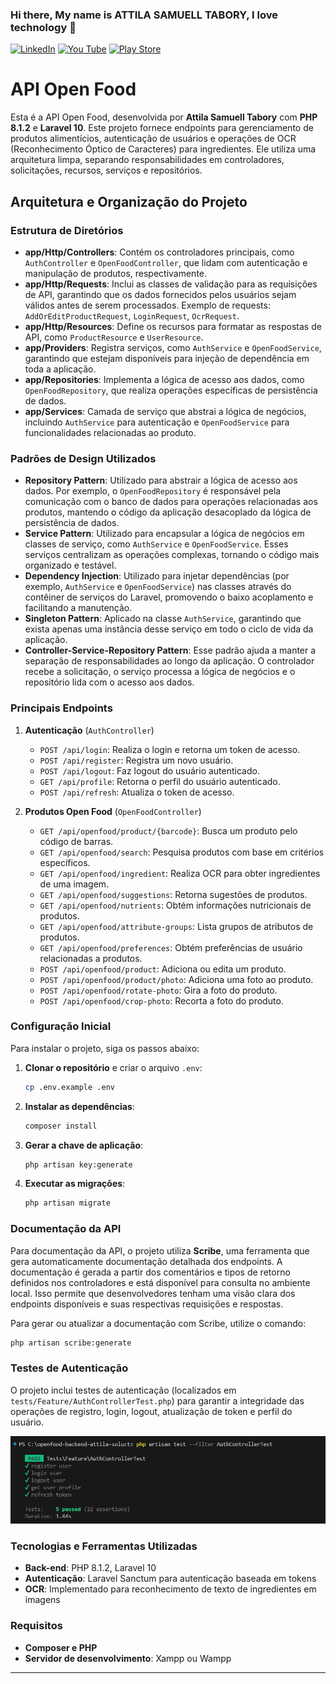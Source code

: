 

### Hi there, My name is ATTILA  SAMUELL TABORY, I love technology 👋

[![LinkedIn ](https://img.shields.io/badge/LinkedIn-0077B5?style=for-the-badge&logo=linkedin&logoColor=white)](https://www.linkedin.com/in/attila-samuell-98291216b/)
[![You Tube](https://img.shields.io/badge/YouTube-FF0000?style=for-the-badge&logo=youtube&logoColor=white)](https://www.youtube.com/channel/UCuX9fZZa3eR4LACYTPVZg5A/videos)
[![Play Store](https://img.shields.io/badge/Google_Play-414141?style=for-the-badge&logo=google-play&logoColor=white)](https://play.google.com/store/apps/details?id=attila.QRCodeGeradorLeitor)



# API Open Food

Esta é a API Open Food, desenvolvida por **Attila Samuell Tabory** com **PHP 8.1.2** e **Laravel 10**. Este projeto fornece endpoints para gerenciamento de produtos alimentícios, autenticação de usuários e operações de OCR (Reconhecimento Óptico de Caracteres) para ingredientes. Ele utiliza uma arquitetura limpa, separando responsabilidades em controladores, solicitações, recursos, serviços e repositórios.

## Arquitetura e Organização do Projeto

### Estrutura de Diretórios
- **app/Http/Controllers**: Contém os controladores principais, como `AuthController` e `OpenFoodController`, que lidam com autenticação e manipulação de produtos, respectivamente.
- **app/Http/Requests**: Inclui as classes de validação para as requisições de API, garantindo que os dados fornecidos pelos usuários sejam válidos antes de serem processados. Exemplo de requests: `AddOrEditProductRequest`, `LoginRequest`, `OcrRequest`.
- **app/Http/Resources**: Define os recursos para formatar as respostas de API, como `ProductResource` e `UserResource`.
- **app/Providers**: Registra serviços, como `AuthService` e `OpenFoodService`, garantindo que estejam disponíveis para injeção de dependência em toda a aplicação.
- **app/Repositories**: Implementa a lógica de acesso aos dados, como `OpenFoodRepository`, que realiza operações específicas de persistência de dados.
- **app/Services**: Camada de serviço que abstrai a lógica de negócios, incluindo `AuthService` para autenticação e `OpenFoodService` para funcionalidades relacionadas ao produto.

### Padrões de Design Utilizados
- **Repository Pattern**: Utilizado para abstrair a lógica de acesso aos dados. Por exemplo, o `OpenFoodRepository` é responsável pela comunicação com o banco de dados para operações relacionadas aos produtos, mantendo o código da aplicação desacoplado da lógica de persistência de dados.
- **Service Pattern**: Utilizado para encapsular a lógica de negócios em classes de serviço, como `AuthService` e `OpenFoodService`. Esses serviços centralizam as operações complexas, tornando o código mais organizado e testável.
- **Dependency Injection**: Utilizado para injetar dependências (por exemplo, `AuthService` e `OpenFoodService`) nas classes através do contêiner de serviços do Laravel, promovendo o baixo acoplamento e facilitando a manutenção.
- **Singleton Pattern**: Aplicado na classe `AuthService`, garantindo que exista apenas uma instância desse serviço em todo o ciclo de vida da aplicação.
- **Controller-Service-Repository Pattern**: Esse padrão ajuda a manter a separação de responsabilidades ao longo da aplicação. O controlador recebe a solicitação, o serviço processa a lógica de negócios e o repositório lida com o acesso aos dados.

### Principais Endpoints
1. **Autenticação** (`AuthController`)
   - `POST /api/login`: Realiza o login e retorna um token de acesso.
   - `POST /api/register`: Registra um novo usuário.
   - `POST /api/logout`: Faz logout do usuário autenticado.
   - `GET /api/profile`: Retorna o perfil do usuário autenticado.
   - `POST /api/refresh`: Atualiza o token de acesso.

2. **Produtos Open Food** (`OpenFoodController`)
   - `GET /api/openfood/product/{barcode}`: Busca um produto pelo código de barras.
   - `GET /api/openfood/search`: Pesquisa produtos com base em critérios específicos.
   - `GET /api/openfood/ingredient`: Realiza OCR para obter ingredientes de uma imagem.
   - `GET /api/openfood/suggestions`: Retorna sugestões de produtos.
   - `GET /api/openfood/nutrients`: Obtém informações nutricionais de produtos.
   - `GET /api/openfood/attribute-groups`: Lista grupos de atributos de produtos.
   - `GET /api/openfood/preferences`: Obtém preferências de usuário relacionadas a produtos.
   - `POST /api/openfood/product`: Adiciona ou edita um produto.
   - `POST /api/openfood/product/photo`: Adiciona uma foto ao produto.
   - `POST /api/openfood/rotate-photo`: Gira a foto do produto.
   - `POST /api/openfood/crop-photo`: Recorta a foto do produto.

### Configuração Inicial
Para instalar o projeto, siga os passos abaixo:

1. **Clonar o repositório** e criar o arquivo `.env`:
   ```bash
   cp .env.example .env
   ```

2. **Instalar as dependências**:
   ```bash
   composer install
   ```

3. **Gerar a chave de aplicação**:
   ```bash
   php artisan key:generate
   ```

4. **Executar as migrações**:
   ```bash
   php artisan migrate
   ```
### Documentação da API
Para documentação da API, o projeto utiliza **Scribe**, uma ferramenta que gera automaticamente documentação detalhada dos endpoints. A documentação é gerada a partir dos comentários e tipos de retorno definidos nos controladores e está disponível para consulta no ambiente local. Isso permite que desenvolvedores tenham uma visão clara dos endpoints disponíveis e suas respectivas requisições e respostas.

Para gerar ou atualizar a documentação com Scribe, utilize o comando:
```bash
php artisan scribe:generate
```

### Testes de Autenticação
O projeto inclui testes de autenticação (localizados em `tests/Feature/AuthControllerTest.php`) para garantir a integridade das operações de registro, login, logout, atualização de token e perfil do usuário.

![alt text](image.png)

### Tecnologias e Ferramentas Utilizadas
- **Back-end**: PHP 8.1.2, Laravel 10
- **Autenticação**: Laravel Sanctum para autenticação baseada em tokens
- **OCR**: Implementado para reconhecimento de texto de ingredientes em imagens

### Requisitos
- **Composer e PHP**
- **Servidor de desenvolvimento**: Xampp ou Wampp

---





